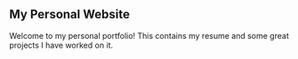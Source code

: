 ## My Personal Website

Welcome to my personal portfolio! This contains my resume and some great projects I have worked on it.
